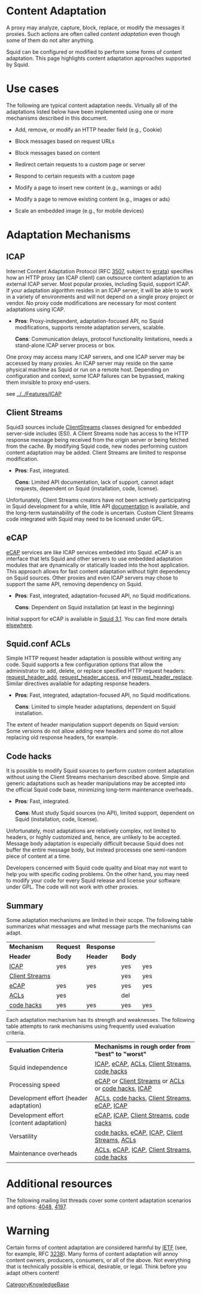 # Content Adaptation

A proxy may analyze, capture, block, replace, or modify the messages it
proxies. Such actions are often called *content adaptation* even though
some of them do not alter anything.

Squid can be configured or modified to perform some forms of content
adaptation. This page highlights content adaptation approaches supported
by Squid.

# Use cases

The following are typical content adaptation needs. Virtually all of the
adaptations listed below have been implemented using one or more
mechanisms described in this document.

  - Add, remove, or modify an HTTP header field (e.g., Cookie)

  - Block messages based on request URLs

  - Block messages based on content

  - Redirect certain requests to a custom page or server

  - Respond to certain requests with a custom page

  - Modify a page to insert new content (e.g., warnings or ads)

  - Modify a page to remove existing content (e.g., images or ads)

  - Scale an embedded image (e.g., for mobile devices)

# Adaptation Mechanisms

## ICAP

Internet Content Adaptation Protocol (RFC
[3507](http://www.rfc-editor.org/rfc/rfc3507.txt), subject to
[errata](http://www.measurement-factory.com/std/icap/)) specifies how an
HTTP proxy (an ICAP client) can outsource content adaptation to an
external ICAP server. Most popular proxies, including Squid, support
ICAP. If your adaptation algorithm resides in an ICAP server, it will be
able to work in a variety of environments and will not depend on a
single proxy project or vendor. No proxy code modifications are
necessary for most content adaptations using ICAP.

  - **Pros**: Proxy-independent, adaptation-focused API, no Squid
    modifications, supports remote adaptation servers, scalable.
    
    **Cons**: Communication delays, protocol functionality limitations,
    needs a stand-alone ICAP server process or box.

One proxy may access many ICAP servers, and one ICAP server may be
accessed by many proxies. An ICAP server may reside on the same physical
machine as Squid or run on a remote host. Depending on configuration and
context, some ICAP failures can be bypassed, making them invisible to
proxy end-users.

see
[../../Features/ICAP](https://wiki.squid-cache.org/action/show/SquidFaq/ContentAdaptation/Features/ICAP#)

## Client Streams

Squid3 sources include
[ClientStreams](https://wiki.squid-cache.org/action/show/SquidFaq/ContentAdaptation/ProgrammingGuide/ClientStreams#)
classes designed for embedded server-side includes (ESI). A Client
Streams node has access to the HTTP response message being received from
the origin server or being fetched from the cache. By modifying Squid
code, new nodes performing custom content adaptation may be added.
Client Streams are limited to response modification.

  - **Pros**: Fast, integrated.
    
    **Cons**: Limited API documentation, lack of support, cannot adapt
    requests, dependent on Squid (installation, code, license).

Unfortunately, Client Streams creators have not been actively
participating in Squid development for a while, little API
[documentation](https://wiki.squid-cache.org/action/show/SquidFaq/ContentAdaptation/ProgrammingGuide/ClientStreams#)
is available, and the long-term sustainability of the code is uncertain.
Custom Client Streams code integrated with Squid may need to be licensed
under GPL.

## eCAP

[eCAP](http://www.e-cap.org/) services are like ICAP services embedded
into Squid. eCAP is an interface that lets Squid and other servers to
use embedded adaptation modules that are dynamically or statically
loaded into the host application. This approach allows for fast content
adaptation without tight dependency on Squid sources. Other proxies and
even ICAP servers may chose to support the same API, removing dependency
on Squid.

  - **Pros**: Fast, integrated, adaptation-focused API, no Squid
    modifications.
    
    **Cons**: Dependent on Squid installation (at least in the
    beginning)

Initial support for eCAP is available in
[Squid 3.1](https://wiki.squid-cache.org/action/show/SquidFaq/ContentAdaptation/RoadMap/Squid3#).
You can find more details
[elsewhere](https://wiki.squid-cache.org/action/show/SquidFaq/ContentAdaptation/Features/eCAP#).

## Squid.conf ACLs

Simple HTTP request header adaptation is possible without writing any
code. Squid supports a few configuration options that allow the
administrator to add, delete, or replace specified HTTP request headers:
[request\_header\_add](http://www.squid-cache.org/Doc/config/request_header_add#),
[request\_header\_access](http://www.squid-cache.org/Doc/config/request_header_access#),
and
[request\_header\_replace](http://www.squid-cache.org/Doc/config/request_header_replace#).
Similar directives available for adapting response headers.

  - **Pros**: Fast, integrated, adaptation-focused API, no Squid
    modifications.
    
    **Cons**: Limited to simple header adaptations, dependent on Squid
    installation.

The extent of header manipulation support depends on Squid version: Some
versions do not allow adding new headers and some do not allow replacing
old response headers, for example.

## Code hacks

It is possible to modify Squid sources to perform custom content
adaptation without using the Client Streams mechanism described above.
Simple and generic adaptations such as header manipulations may be
accepted into the official Squid code base, minimizing long-term
maintenance overheads.

  - **Pros**: Fast, integrated.
    
    **Cons**: Must study Squid sources (no API), limited support,
    dependent on Squid (installation, code, license).

Unfortunately, most adaptations are relatively complex, not limited to
headers, or highly customized and, hence, are unlikely to be accepted.
Message body adaptation is especially difficult because Squid does not
buffer the entire message body, but instead processes one semi-random
piece of content at a time.

Developers concerned with Squid code quality and bloat may not want to
help you with specific coding problems. On the other hand, you may need
to modify your code for every Squid release and license your software
under GPL. The code will not work with other proxies.

## Summary

Some adaptation mechanisms are limited in their scope. The following
table summarizes what messages and what message parts the mechanisms can
adapt.

|                                     |             |              |          |     |
| ----------------------------------- | ----------- | ------------ | -------- | --- |
| **Mechanism**                       | **Request** | **Response** |          |     |
| **Header**                          | **Body**    | **Header**   | **Body** |     |
| [ICAP](#secICAP)                    | yes         | yes          | yes      | yes |
| [Client Streams](#secClientStreams) |             |              | yes      | yes |
| [eCAP](#seceCAP)                    | yes         | yes          | yes      | yes |
| [ACLs](#secACLs)                    | yes         |              | del      |     |
| [code hacks](#secCodeHacks)         | yes         | yes          | yes      | yes |

Each adaptation mechanism has its strength and weaknesses. The following
table attempts to rank mechanisms using frequently used evaluation
criteria.

|                                         |                                                                                                                              |
| --------------------------------------- | ---------------------------------------------------------------------------------------------------------------------------- |
| **Evaluation Criteria**                 | **Mechanisms in rough order from "best" to "worst"**                                                                         |
| Squid independence                      | [ICAP](#secICAP), [eCAP](#seceCAP), [ACLs](#secACLs), [Client Streams](#secClientStreams), [code hacks](#secCodeHacks)       |
| Processing speed                        | [eCAP](#seceCAP) or [Client Streams](#secClientStreams) or [ACLs](#secACLs) or [code hacks](#secCodeHacks), [ICAP](#secICAP) |
| Development effort (header adaptation)  | [ACLs](#secACLs), [code hacks](#secCodeHacks), [Client Streams](#secClientStreams), [eCAP](#seceCAP), [ICAP](#secICAP)       |
| Development effort (content adaptation) | [eCAP](#seceCAP), [ICAP](#secICAP), [Client Streams](#secClientStreams), [code hacks](#secCodeHacks)                         |
| Versatility                             | [code hacks](#secCodeHacks), [eCAP](#seceCAP), [ICAP](#secICAP), [Client Streams](#secClientStreams), [ACLs](#secACLs)       |
| Maintenance overheads                   | [ACLs](#secACLs), [eCAP](#seceCAP), [ICAP](#secICAP), [Client Streams](#secClientStreams), [code hacks](#secCodeHacks)       |

# Additional resources

The following mailing list threads cover some content adaptation
scenarios and options:
[4048](http://thread.gmane.org/gmane.comp.web.squid.devel/4048/),
[4197](http://thread.gmane.org/gmane.comp.web.squid.devel/4197/).

# Warning

Certain forms of content adaptation are considered harmful by
[IETF](http://www.ietf.org/) (see, for example, RFC
[3238](http://www.rfc-editor.org/rfc/rfc3238.txt)). Many forms of
content adaptation will annoy content owners, producers, consumers, or
all of the above. Not everything that is technically possible is
ethical, desirable, or legal. Think before you adapt others content\!

[CategoryKnowledgeBase](https://wiki.squid-cache.org/action/show/SquidFaq/ContentAdaptation/CategoryKnowledgeBase#)
